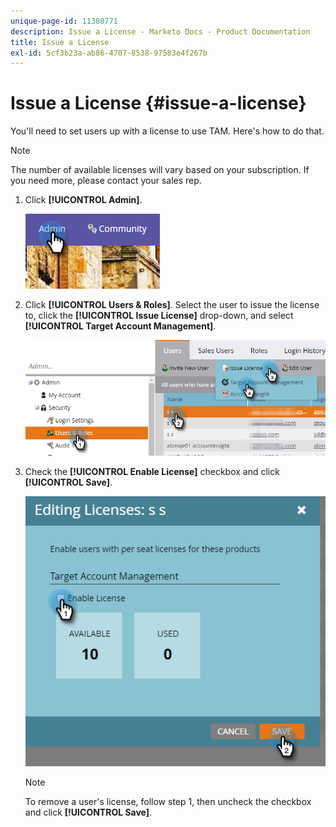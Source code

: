 ```yaml
---
unique-page-id: 11380771
description: Issue a License - Marketo Docs - Product Documentation
title: Issue a License
exl-id: 5cf3b23a-ab86-4707-8538-97583e4f267b
---
```

# Issue a License {#issue-a-license}

You'll need to set users up with a license to use TAM. Here's how to do that.

>[!NOTE]
>
>The number of available licenses will vary based on your subscription. If you need more, please contact your sales rep.

1. Click **[!UICONTROL Admin]**.

   ![](assets/issue-a-license-1.png)

1. Click **[!UICONTROL Users & Roles]**. Select the user to issue the license to, click the **[!UICONTROL Issue License]** drop-down, and select **[!UICONTROL Target Account Management]**.

   ![](assets/issue-a-license-2.png)

1. Check the **[!UICONTROL Enable License]** checkbox and click **[!UICONTROL Save]**.

   ![](assets/issue-a-license-3.png)

   >[!NOTE]
   >
   >To remove a user's license, follow step 1, then uncheck the checkbox and click **[!UICONTROL Save]**.
